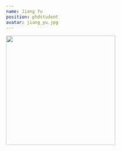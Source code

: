 ```yaml
---
name: Jiang Yu
position: phdstudent
avatar: jiang_yu.jpg
---
```


<img width="300" src="{{site.baseurl}}/images/people/{{page.avatar}}" data-action="zoom">
